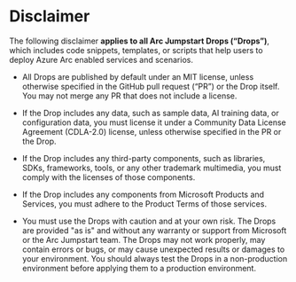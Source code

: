 # Disclaimer

The following disclaimer **applies to all Arc Jumpstart Drops (“Drops”)**, which includes code snippets, templates, or scripts that help users to deploy Azure Arc enabled services and scenarios.  

- All Drops are published by default under an MIT license, unless otherwise specified in the GitHub pull request (“PR”) or the Drop itself. You may not merge any PR that does not include a license.  

- If the Drop includes any data, such as sample data, AI training data, or configuration data, you must license it under a Community Data License Agreement (CDLA-2.0) license, unless otherwise specified in the PR or the Drop. 

- If the Drop includes any third-party components, such as libraries, SDKs, frameworks, tools, or any other trademark multimedia, you must comply with the licenses of those components.  

- If the Drop includes any components from Microsoft Products and Services, you must adhere to the Product Terms of those services. 

- You must use the Drops with caution and at your own risk. The Drops are provided "as is" and without any warranty or support from Microsoft or the Arc Jumpstart team. The Drops may not work properly, may contain errors or bugs, or may cause unexpected results or damages to your environment. You should always test the Drops in a non-production environment before applying them to a production environment. 

 